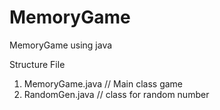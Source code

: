 # MemoryGame
MemoryGame using java

Structure File
1. MemoryGame.java // Main class game
2. RandomGen.java // class for random number